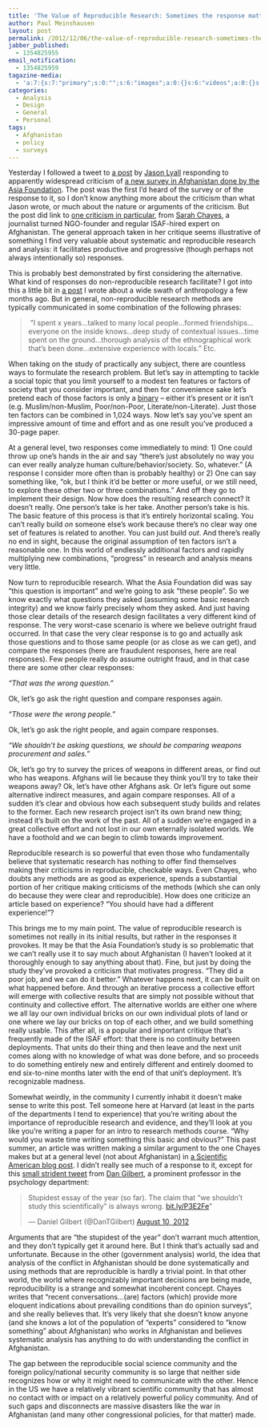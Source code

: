 ```yaml
---
title: 'The Value of Reproducible Research: Sometimes the response matters more than the results'
author: Paul Meinshausen
layout: post
permalink: /2012/12/06/the-value-of-reproducible-research-sometimes-the-response-matters-more-than-the-results/
jabber_published:
  - 1354825955
email_notification:
  - 1354825959
tagazine-media:
  - 'a:7:{s:7:"primary";s:0:"";s:6:"images";a:0:{}s:6:"videos";a:0:{}s:11:"image_count";i:0;s:6:"author";s:8:"20544712";s:7:"blog_id";s:8:"32115977";s:9:"mod_stamp";s:19:"2012-12-06 20:35:43";}'
categories:
  - Analysis
  - Design
  - General
  - Personal
tags:
  - Afghanistan
  - policy
  - surveys
---
```

Yesterday I followed a tweet to [a post][1] by [Jason Lyall][2] responding to apparently widespread criticism of [a new survey in Afghanistan done by the Asia Foundation][3]. The post was the first I&#8217;d heard of the survey or of the response to it, so I don’t know anything more about the criticism than what Jason wrote, or much about the nature or arguments of the criticism. But the post did link to [one criticism in particular][4], from [Sarah Chayes][5], a journalist turned NGO-founder and regular ISAF-hired expert on Afghanistan. The general approach taken in her critique seems illustrative of something I find very valuable about systematic and reproducible research and analysis: it facilitates productive and progressive (though perhaps not always intentionally so) responses.<!--more-->

This is probably best demonstrated by first considering the alternative. What kind of responses do non-reproducible research facilitate? I got into this a little bit in [a post][6] I wrote about a wide swath of anthropology a few months ago. But in general, non-reproducible research methods are typically communicated in some combination of the following phrases:

>  &#8221;I spent x years&#8230;talked to many local people&#8230;formed friendships&#8230;everyone on the inside knows&#8230;deep study of contextual issues&#8230;time spent on the ground&#8230;thorough analysis of the ethnographical work that&#8217;s been done&#8230;extensive experience with locals.&#8221; Etc.

When taking on the study of practically any subject, there are countless ways to formulate the research problem. But let’s say in attempting to tackle a social topic that you limit yourself to a modest ten features or factors of society that you consider important, and then for convenience sake let&#8217;s pretend each of those factors is only a [binary][7] – either it&#8217;s present or it isn&#8217;t (e.g. Muslim/non-Muslim, Poor/non-Poor, Literate/non-Literate). Just those ten factors can be combined in 1,024 ways. Now let’s say you&#8217;ve spent an impressive amount of time and effort and as one result you&#8217;ve produced a 30-page paper.

At a general level, two responses come immediately to mind: 1) One could throw up one’s hands in the air and say &#8220;there&#8217;s just absolutely no way you can ever really analyze human culture/behavior/society. So, whatever.&#8221; (A response I consider more often than is probably healthy) or 2) One can say something like, &#8220;ok, but I think it&#8217;d be better or more useful, or we still need, to explore these other two or three combinations.&#8221; And off they go to implement their design. Now how does the resulting research connect? It doesn&#8217;t really. One person’s take is her take. Another person’s take is his. The basic feature of this process is that it&#8217;s entirely horizontal scaling. You can&#8217;t really build *on* someone else&#8217;s work because there’s no clear way one set of features is related to another. You can just build *out*. And there&#8217;s really no end in sight, because the original assumption of ten factors isn&#8217;t a reasonable one. In this world of endlessly additional factors and rapidly multiplying new combinations, &#8220;progress&#8221; in research and analysis means very little.

Now turn to reproducible research. What the Asia Foundation did was say &#8220;this question is important&#8221; and we&#8217;re going to ask &#8220;these people&#8221;. So we know exactly what questions they asked (assuming some basic research integrity) and we know fairly precisely whom they asked. And just having those clear details of the research design facilitates a very different kind of response. The very worst-case scenario is where we believe outright fraud occurred. In that case the very clear response is to go and actually ask those questions and to those same people (or as close as we can get), and compare the responses (here are fraudulent responses, here are real responses). Few people really do assume outright fraud, and in that case there are some other clear responses:

*“That was the wrong question.”*

Ok, let&#8217;s go ask the right question and compare responses again.

*“Those were the wrong people.”*

Ok, let&#8217;s go ask the right people, and again compare responses.

*“We shouldn&#8217;t be asking questions, we should be comparing weapons procurement and sales.”*

Ok, let&#8217;s go try to survey the prices of weapons in different areas, or find out who has weapons. Afghans will lie because they think you&#8217;ll try to take their weapons away? Ok, let&#8217;s have other Afghans ask. Or let&#8217;s figure out some alternative indirect measures, and again compare responses. All of a sudden it&#8217;s clear and obvious how each subsequent study builds and relates to the former. Each new research project isn’t its own brand new thing; instead it’s built on the work of the past. All of a sudden we&#8217;re engaged in a great collective effort and not lost in our own eternally isolated worlds. We have a foothold and we can begin to climb towards improvement.

Reproducible research is so powerful that even those who fundamentally believe that systematic research has nothing to offer find themselves making their criticisms in reproducible, checkable ways. Even Chayes, who doubts any methods are as good as experience, spends a substantial portion of her critique making criticisms of the methods (which she can only do because they were clear and reproducible). How does one criticize an article based on experience? “You should have had a different experience!”?

This brings me to my main point. The value of reproducible research is sometimes not really in its initial results, but rather in the responses it provokes. It may be that the Asia Foundation&#8217;s study is so problematic that we can&#8217;t really use it to say much about Afghanistan (I haven’t looked at it thoroughly enough to say anything about that). Fine, but just by doing the study they&#8217;ve provoked a criticism that motivates progress. “They did a poor job, and we can do it better.” Whatever happens next, it can be built on what happened before. And through an iterative process a collective effort will emerge with collective results that are simply not possible without that continuity and collective effort. The alternative worlds are either one where we all lay our own individual bricks on our own individual plots of land or one where we lay our bricks on top of each other, and we build something really usable. This after all, is a popular and important critique that’s frequently made of the ISAF effort: that there is no continuity between deployments. That units do their thing and then leave and the next unit comes along with no knowledge of what was done before, and so proceeds to do something entirely new and entirely different and entirely doomed to end six-to-nine months later with the end of that unit&#8217;s deployment. It’s recognizable madness.

Somewhat weirdly, in the community I currently inhabit it doesn&#8217;t make sense to write this post. Tell someone here at Harvard (at least in the parts of the departments I tend to experience) that you&#8217;re writing about the importance of reproducible research and evidence, and they&#8217;ll look at you like you&#8217;re writing a paper for an intro to research methods course. &#8220;Why would you waste time writing something this basic and obvious?&#8221; This past summer, an article was written making a similar argument to the one Chayes makes but at a general level (not about Afghanistan) in [a Scientific American blog post][8]. I didn&#8217;t really see much of a response to it, except for this [small strident tweet][9] from [Dan Gilbert][10], a prominent professor in the psychology department:

<blockquote class="twitter-tweet tw-align-center">
  <p>
    Stupidest essay of the year (so far). The claim that &#8220;we shouldn&#8217;t study this scientifically&#8221; is always wrong. <a title="http://bit.ly/P3E2Fe" href="http://t.co/gBTCoS0S">bit.ly/P3E2Fe</a>”
  </p>
  
  <p>
    — Daniel Gilbert (@DanTGilbert) <a href="https://twitter.com/DanTGilbert/status/233971440590934018">August 10, 2012</a>
  </p>
</blockquote>

Arguments that are “the stupidest of the year” don&#8217;t warrant much attention, and they don&#8217;t typically get it around here. But I think that&#8217;s actually sad and unfortunate. Because in the other (government analysis) world, the idea that analysis of the conflict in Afghanistan should be done systematically and using methods that are reproducible is hardly a trivial point. In that other world, the world where recognizably important decisions are being made, reproducibility is a strange and somewhat incoherent concept. Chayes writes that &#8220;recent conversations&#8230;(are) factors (which) provide more eloquent indications about prevailing conditions than do opinion surveys&#8221;, and she really believes that. It&#8217;s very likely that she doesn&#8217;t know anyone (and she knows a lot of the population of “experts” considered to &#8220;know something&#8221; about Afghanistan) who works in Afghanistan and believes systematic analysis has anything to do with understanding the conflict in Afghanistan.

The gap between the reproducible social science community and the foreign policy/national security community is so large that neither side recognizes how or why it might need to communicate with the other. Hence in the US we have a relatively vibrant scientific community that has almost no contact with or impact on a relatively powerful policy community. And of such gaps and disconnects are massive disasters like the war in Afghanistan (and many other congressional policies, for that matter) made.

 [1]: http://themonkeycage.org/blog/2012/12/05/surveys-in-conflict-settings/
 [2]: http://pantheon.yale.edu/~jml27/YaleWebsite/Intro.html
 [3]: http://asiafoundation.org/country/afghanistan/2012-poll.php
 [4]: http://carnegieendowment.org/2012/12/03/in-afghanistan-it-s-not-all-in-numbers/epjw
 [5]: http://carnegieendowment.org/experts/?fa=expert_view&expert_id=712
 [6]: http://housesofstones.github.io/2012/09/06/why-should-we-believe-you-anthropology-and-public-interest/
 [7]: http://en.wikipedia.org/wiki/Binary
 [8]: http://blogs.scientificamerican.com/literally-psyched/2012/08/10/humanities-arent-a-science-stop-treating-them-like-one/
 [9]: https://twitter.com/DanTGilbert/status/233971440590934018
 [10]: http://www.wjh.harvard.edu/~dtg/gilbert.htm